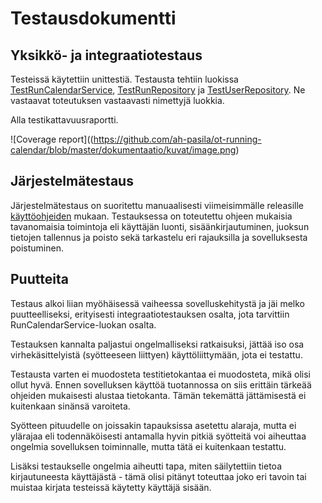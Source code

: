 # Testausdokumentti

## Yksikkö- ja integraatiotestaus

Testeissä käytettiin unittestiä. Testausta tehtiin luokissa [TestRunCalendarService](https://github.com/ah-pasila/ot-running-calendar/blob/master/src/tests/run_calendar_service_test.py), [TestRunRepository](https://github.com/ah-pasila/ot-running-calendar/blob/master/src/tests/run_repository_test.py) ja [TestUserRepository](https://github.com/ah-pasila/ot-running-calendar/blob/master/src/tests/user_repository_test.py). Ne vastaavat toteutuksen vastaavasti nimettyjä luokkia. 

Alla testikattavuusraportti.

![Coverage report]((https://github.com/ah-pasila/ot-running-calendar/blob/master/dokumentaatio/kuvat/image.png)

## Järjestelmätestaus

Järjestelmätestaus on suoritettu manuaalisesti viimeisimmälle releasille [käyttöohjeiden](https://github.com/ah-pasila/ot-running-calendar/blob/master/dokumentaatio/kayttoohjeet.md) mukaan. Testauksessa on toteutettu ohjeen mukaisia tavanomaisia toimintoja eli käyttäjän luonti, sisäänkirjautuminen, juoksun tietojen tallennus ja poisto sekä tarkastelu eri rajauksilla ja sovelluksesta poistuminen.

## Puutteita 

Testaus alkoi liian myöhäisessä vaiheessa sovelluskehitystä ja jäi melko puutteelliseksi, erityisesti integraatiotestauksen osalta, jota tarvittiin RunCalendarService-luokan osalta. 

Testauksen kannalta paljastui ongelmalliseksi ratkaisuksi, jättää iso osa virhekäsittelyistä (syötteeseen liittyen) käyttöliittymään, jota ei testattu.

Testausta varten ei muodosteta testitietokantaa ei muodosteta, mikä olisi ollut hyvä. Ennen sovelluksen käyttöä tuotannossa on siis erittäin tärkeää ohjeiden mukaisesti alustaa tietokanta. Tämän tekemättä jättämisestä ei kuitenkaan sinänsä varoiteta. 

Syötteen pituudelle on joissakin tapauksissa asetettu alaraja, mutta ei ylärajaa eli todennäköisesti antamalla hyvin pitkiä syötteitä voi aiheuttaa ongelmia sovelluksen toiminnalle, mutta tätä ei kuitenkaan testattu.

Lisäksi testaukselle ongelmia aiheutti tapa, miten säilytettiin tietoa kirjautuneesta käyttäjästä - tämä olisi pitänyt toteuttaa joko eri tavoin tai muistaa kirjata testeissä käytetty käyttäjä sisään.